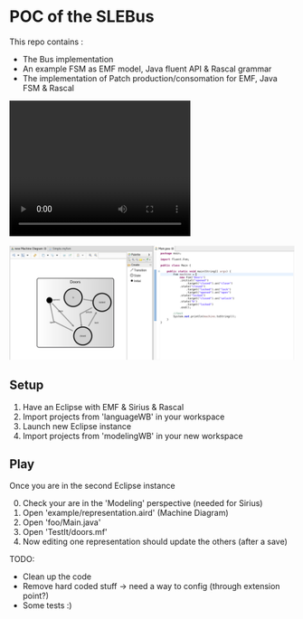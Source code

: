 POC of the SLEBus
=================

This repo contains :
 - The Bus implementation
 - An example FSM as EMF model, Java fluent API & Rascal grammar
 - The implementation of Patch production/consomation for EMF, Java FSM & Rascal

 <video width="320" height="240" controls>
  <source src="https://raw.githubusercontent.com/fcoulon/prism/master/demo.ogg" type="video/ogg">
Your browser does not support the video tag.
</video> 

![Screenshot](Screenshot.png)

Setup
-----
 1. Have an Eclipse with EMF & Sirius & Rascal
 2. Import projects from 'languageWB' in your workspace
 3. Launch new Eclipse instance
 4. Import projects from 'modelingWB' in your new workspace

Play
----
Once you are in the second Eclipse instance

 0. Check your are in the 'Modeling' perspective (needed for Sirius)
 1. Open 'example/representation.aird' (Machine Diagram)
 2. Open 'foo/Main.java'
 3. Open 'TestIt/doors.mf'
 4. Now editing one representation should update the others (after a save)


TODO:
 - Clean up the code
 - Remove hard coded stuff -> need a way to config (through extension point?)
 - Some tests :)
